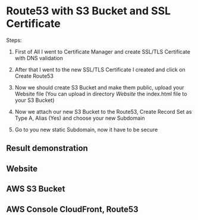 # Route53 with S3 Bucket and SSL Certificate
Steps:

1. First of All I went to Certificate Manager and create SSL/TLS Certificate with DNS validation

2. After that I went to the new SSL/TLS Certificate I created and click on Create Route53

3. Now we should create S3 Bucket and make them public, upload your Website file (You can upload in directory *Website* the index.html file to your S3 Bucket)

4. Now we attach our new S3 Bucket to the Route53, Create Record Set as Type A, Alias (Yes) and choose your new Subdomain

5. Go to you new static Subdomain, now it have to be secure

## Result demonstration

## Website

## AWS S3 Bucket

## AWS Console CloudFront, Route53
